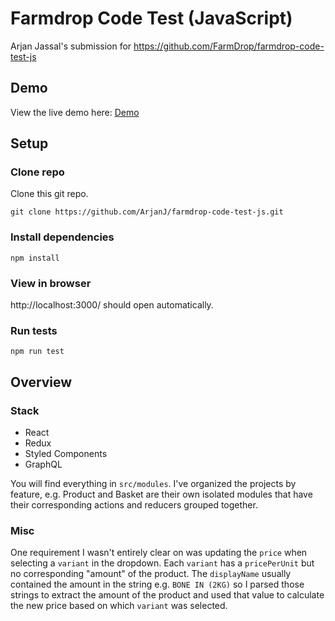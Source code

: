 # Farmdrop Code Test (JavaScript)

Arjan Jassal's submission for https://github.com/FarmDrop/farmdrop-code-test-js

## Demo

View the live demo here: [Demo](https://farmdrop.arjanjassal.me/)

## Setup

### Clone repo

Clone this git repo.

```
git clone https://github.com/ArjanJ/farmdrop-code-test-js.git
```

### Install dependencies

```
npm install
```

### View in browser

http://localhost:3000/ should open automatically.

### Run tests

```
npm run test
```

## Overview

### Stack

- React
- Redux
- Styled Components
- GraphQL

You will find everything in `src/modules`. I've organized the projects by feature, e.g. Product and Basket are their own isolated modules that have their corresponding actions and reducers grouped together.

### Misc

One requirement I wasn't entirely clear on was updating the `price` when selecting a `variant` in the dropdown. Each `variant` has a `pricePerUnit` but no corresponding "amount" of the product. The `displayName` usually contained the amount in the string e.g. `BONE IN (2KG)` so I parsed those strings to extract the amount of the product and used that value to calculate the new price based on which `variant` was selected.
